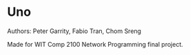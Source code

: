 # Uno

Authors: Peter Garrity, Fabio Tran, Chom Sreng

Made for WIT Comp 2100 Network Programming final project.
